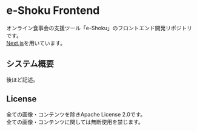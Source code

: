 # e-Shoku Frontend

オンライン食事会の支援ツール「e-Shoku」のフロントエンド開発リポジトリです。  
[Next.js](https://nextjs.org/)を用いています。

## システム概要
後ほど記述。

## License
全ての画像・コンテンツを除きApache License 2.0です。  
全ての画像・コンテンツに関しては無断使用を禁じます。
